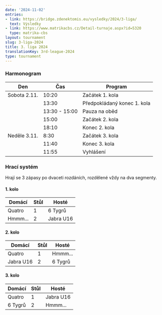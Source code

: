 ```yaml
---
date: '2024-11-02'
entries:
- link: https://bridge.zdenektomis.eu/vysledky/2024/3-liga/
  text: Výsledky
- link: https://www.matrikacbs.cz/Detail-turnaje.aspx?id=5320
  type: matrika-cbs
layout: tournament
slug: 3-liga-2024
title: 3. liga 2024
translationKey: 3rd-league-2024
type: tournament
---
```


### Harmonogram

| Den          | Čas           | Program                     |
| ------------ | ------------- | --------------------------- |
| Sobota 2.11. | 10:20         | Začátek 1. kola             |
|              | 13:30         | Předpokládaný konec 1. kola |
|              | 13:30 - 15:00 | Pauza na oběd               |
|              | 15:00         | Začátek 2. kola             |
|              | 18:10         | Konec 2. kola               |
| Neděle 3.11. | 8:30          | Začátek 3. kola             |
|              | 11:40         | Konec 3. kola               |
|              | 11:55         | Vyhlášení                   |

### Hrací systém

Hrají se 3 zápasy po dvaceti rozdáních, rozdělené vždy na dva segmenty.

#### 1. kolo

| Domácí   | Stůl | Hosté       |
|----------|------|-------------|
| Quatro   | 1    | 6 Tygrů     |
| Hmmm...  | 2    | Jabra U16   |

#### 2. kolo

| Domácí   | Stůl | Hosté       |
|----------|------|-------------|
| Quatro   | 1    | Hmmm...     |
| Jabra U16| 2    | 6 Tygrů     |

#### 3. kolo

| Domácí   | Stůl | Hosté       |
|----------|------|-------------|
| Quatro   | 1    | Jabra U16   |
| 6 Tygrů  | 2    | Hmmm...     |

